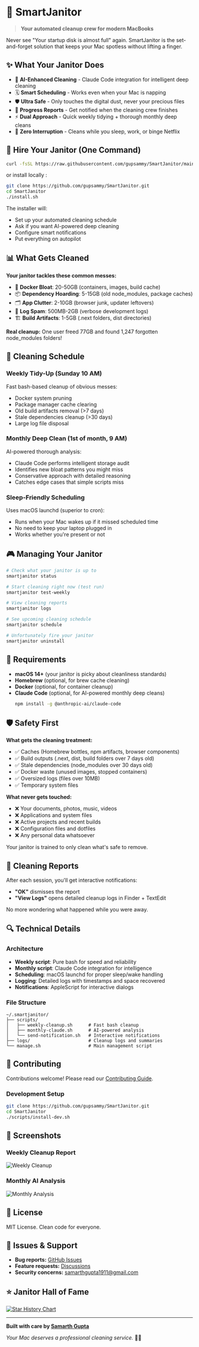 # 🧹 SmartJanitor

> **Your automated cleanup crew for modern MacBooks**

Never see "Your startup disk is almost full" again. SmartJanitor is the set-and-forget solution that keeps your Mac spotless without lifting a finger.

## ✨ What Your Janitor Does

- 🤖 **AI-Enhanced Cleaning** - Claude Code integration for intelligent deep cleaning
- 🗓️ **Smart Scheduling** - Works even when your Mac is napping
- 🛡️ **Ultra Safe** - Only touches the digital dust, never your precious files
- 📱 **Progress Reports** - Get notified when the cleaning crew finishes
- ⚡ **Dual Approach** - Quick weekly tidying + thorough monthly deep cleans
- 🔄 **Zero Interruption** - Cleans while you sleep, work, or binge Netflix

## 🚀 Hire Your Janitor (One Command)

```bash
curl -fsSL https://raw.githubusercontent.com/gupsammy/SmartJanitor/main/install.sh | bash
```

or install locally :

```bash
git clone https://github.com/gupsammy/SmartJanitor.git
cd SmartJanitor
./install.sh
```

The installer will:

- Set up your automated cleaning schedule
- Ask if you want AI-powered deep cleaning
- Configure smart notifications
- Put everything on autopilot

## 📊 What Gets Cleaned

**Your janitor tackles these common messes:**

- 🐳 **Docker Bloat**: 20-50GB (containers, images, build cache)
- 📦 **Dependency Hoarding**: 5-15GB (old node_modules, package caches)
- 🗂️ **App Clutter**: 2-10GB (browser junk, updater leftovers)
- 📝 **Log Spam**: 500MB-2GB (verbose development logs)
- 🏗️ **Build Artifacts**: 1-5GB (.next folders, dist directories)

**Real cleanup:** One user freed 77GB and found 1,247 forgotten node_modules folders!

## 🧽 Cleaning Schedule

### Weekly Tidy-Up (Sunday 10 AM)

Fast bash-based cleanup of obvious messes:

- Docker system pruning
- Package manager cache clearing
- Old build artifacts removal (>7 days)
- Stale dependencies cleanup (>30 days)
- Large log file disposal

### Monthly Deep Clean (1st of month, 9 AM)

AI-powered thorough analysis:

- Claude Code performs intelligent storage audit
- Identifies new bloat patterns you might miss
- Conservative approach with detailed reasoning
- Catches edge cases that simple scripts miss

### Sleep-Friendly Scheduling

Uses macOS launchd (superior to cron):

- Runs when your Mac wakes up if it missed scheduled time
- No need to keep your laptop plugged in
- Works whether you're present or not

## 🎮 Managing Your Janitor

```bash
# Check what your janitor is up to
smartjanitor status

# Start cleaning right now (test run)
smartjanitor test-weekly

# View cleaning reports
smartjanitor logs

# See upcoming cleaning schedule
smartjanitor schedule

# Unfortunately fire your janitor
smartjanitor uninstall
```

## 🔧 Requirements

- **macOS 14+** (your janitor is picky about cleanliness standards)
- **Homebrew** (optional, for brew cache cleaning)
- **Docker** (optional, for container cleanup)
- **Claude Code** (optional, for AI-powered monthly deep cleans)
  ```bash
  npm install -g @anthropic-ai/claude-code
  ```

## 🛡️ Safety First

**What gets the cleaning treatment:**

- ✅ Caches (Homebrew bottles, npm artifacts, browser components)
- ✅ Build outputs (.next, dist, build folders over 7 days old)
- ✅ Stale dependencies (node_modules over 30 days old)
- ✅ Docker waste (unused images, stopped containers)
- ✅ Oversized logs (files over 10MB)
- ✅ Temporary system files

**What never gets touched:**

- ❌ Your documents, photos, music, videos
- ❌ Applications and system files
- ❌ Active projects and recent builds
- ❌ Configuration files and dotfiles
- ❌ Any personal data whatsoever

Your janitor is trained to only clean what's safe to remove.

## 📱 Cleaning Reports

After each session, you'll get interactive notifications:

- **"OK"** dismisses the report
- **"View Logs"** opens detailed cleanup logs in Finder + TextEdit

No more wondering what happened while you were away.

## 🔍 Technical Details

### Architecture

- **Weekly script**: Pure bash for speed and reliability
- **Monthly script**: Claude Code integration for intelligence
- **Scheduling**: macOS launchd for proper sleep/wake handling
- **Logging**: Detailed logs with timestamps and space recovered
- **Notifications**: AppleScript for interactive dialogs

### File Structure

```
~/.smartjanitor/
├── scripts/
│   ├── weekly-cleanup.sh      # Fast bash cleanup
│   ├── monthly-claude.sh      # AI-powered analysis
│   └── send-notification.sh   # Interactive notifications
├── logs/                      # Cleanup logs and summaries
└── manage.sh                  # Main management script
```

## 🤝 Contributing

Contributions welcome! Please read our [Contributing Guide](CONTRIBUTING.md).

### Development Setup

```bash
git clone https://github.com/gupsammy/SmartJanitor.git
cd SmartJanitor
./scripts/install-dev.sh
```

## 📸 Screenshots

### Weekly Cleanup Report

![Weekly Cleanup](docs/images/weekly-notification.png)

### Monthly AI Analysis

![Monthly Analysis](docs/images/monthly-notification.png)

## 📜 License

MIT License. Clean code for everyone.

## 🐛 Issues & Support

- **Bug reports:** [GitHub Issues](https://github.com/gupsammy/SmartJanitor/issues)
- **Feature requests:** [Discussions](https://github.com/gupsammy/SmartJanitor/discussions)
- **Security concerns:** [samarthgupta1911@gmail.com](mailto:samarthgupta1911@gmail.com)

## ⭐ Janitor Hall of Fame

[![Star History Chart](https://api.star-history.com/svg?repos=gupsammy/SmartJanitor&type=Date)](https://star-history.com/#gupsammy/SmartJanitor&Date)

---

**Built with care by [Samarth Gupta](https://x.com/samarthg1911)**

_Your Mac deserves a professional cleaning service._ 🧹✨
